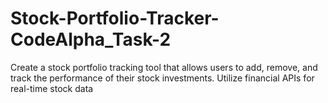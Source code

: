 # Stock-Portfolio-Tracker-CodeAlpha_Task-2
Create a stock portfolio tracking tool that allows users to add, remove, and track the performance of their stock investments. Utilize financial APIs for real-time stock data
